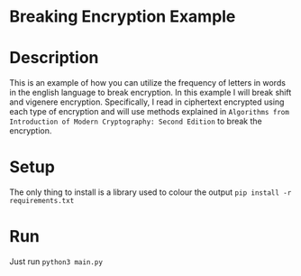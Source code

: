 # Breaking Encryption Example

# Description
This is an example of how you can utilize the frequency of letters in words in the english language to break encryption.
In this example I will break shift and vigenere encryption. Specifically, I read in ciphertext encrypted using each type of encryption and will use methods explained in
`Algorithms from Introduction of Modern Cryptography: Second Edition` to break the encryption.

# Setup
The only thing to install is a library used to colour the output
`pip install -r requirements.txt`

# Run
Just run `python3 main.py`


